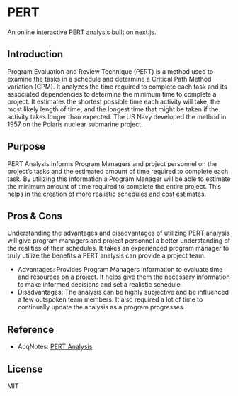 # PERT

An online interactive PERT analysis built on next.js.

## Introduction

Program Evaluation and Review Technique (PERT) is a method used to examine the tasks in a schedule and determine a Critical Path Method variation (CPM). It analyzes the time required to complete each task and its associated dependencies to determine the minimum time to complete a project. It estimates the shortest possible time each activity will take, the most likely length of time, and the longest time that might be taken if the activity takes longer than expected. The US Navy developed the method in 1957 on the Polaris nuclear submarine project.

## Purpose

PERT Analysis informs Program Managers and project personnel on the project’s tasks and the estimated amount of time required to complete each task. By utilizing this information a Program Manager will be able to estimate the minimum amount of time required to complete the entire project. This helps in the creation of more realistic schedules and cost estimates.

## Pros & Cons

Understanding the advantages and disadvantages of utilizing PERT analysis will give program managers and project personnel a better understanding of the realities of their schedules. It takes an experienced program manager to truly utilize the benefits a PERT analysis can provide a project team.

- Advantages: Provides Program Managers information to evaluate time and resources on a project. It helps give them the necessary information to make informed decisions and set a realistic schedule.
- Disadvantages: The analysis can be highly subjective and be influenced a few outspoken team members. It also required a lot of time to continually update the analysis as a program progresses.

## Reference

- AcqNotes: [PERT Analysis](https://acqnotes.com/acqnote/tasks/pert-analysis)

## License

MIT
